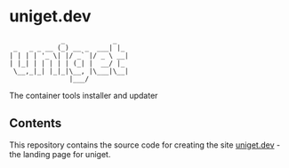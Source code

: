 # uniget.dev

```plaintext
             _            _
 _   _ _ __ (_) __ _  ___| |_
| | | | '_ \| |/ _` |/ _ \ __|
| |_| | | | | | (_| |  __/ |_
 \__,_|_| |_|_|\__, |\___|\__|
               |___/
```

The container tools installer and updater

## Contents

This repository contains the source code for creating the site [uniget.dev](https://uniget.dev) - the landing page for uniget.

